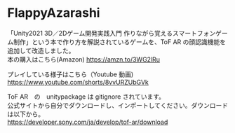 # FlappyAzarashi

「Unity2021 3D／2Dゲーム開発実践入門 作りながら覚えるスマートフォンゲーム制作」という本で作り方を解説されているゲームを、ToF AR の顔認識機能を追加して改造しました。<br>
本の購入はこちら(Amazon) https://amzn.to/3WG2lRu

プレイしている様子はこちら（Youtube 動画)<br>
https://www.youtube.com/shorts/8vvURZUbGVk

ToF AR　の　unitypackage は gitignore されています。<br>
公式サイトから自分でダウンロードし、インポートしてください。ダウンロードは以下から。<br>
https://developer.sony.com/ja/develop/tof-ar/download
